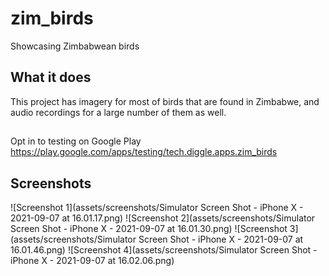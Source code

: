 # zim_birds

Showcasing Zimbabwean birds

## What it does
This project has imagery for most of birds that are found in Zimbabwe,
and audio recordings for a large number of them as well.

##
Opt in to testing on Google Play https://play.google.com/apps/testing/tech.diggle.apps.zim_birds

## Screenshots
![Screenshot 1](assets/screenshots/Simulator Screen Shot - iPhone X - 2021-09-07 at 16.01.17.png)
![Screenshot 2](assets/screenshots/Simulator Screen Shot - iPhone X - 2021-09-07 at 16.01.30.png)
![Screenshot 3](assets/screenshots/Simulator Screen Shot - iPhone X - 2021-09-07 at 16.01.46.png)
![Screenshot 4](assets/screenshots/Simulator Screen Shot - iPhone X - 2021-09-07 at 16.02.06.png)
